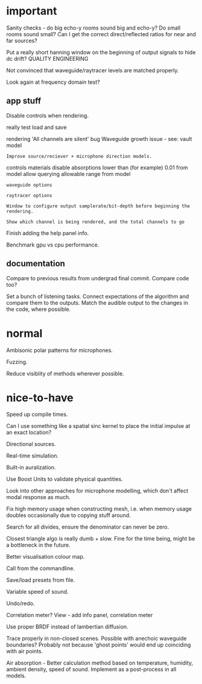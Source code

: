 important
=========

Sanity checks - do big echo-y rooms sound big and echo-y? Do small rooms sound
small? Can I get the correct direct/reflected ratios for near and far sources?

Put a really short hanning window on the beginning of output signals to hide
dc drift? QUALITY ENGINEERING

Not convinced that waveguide/raytracer levels are matched properly.

Look again at frequency domain test?

app stuff
---------

Disable controls when rendering.

really test load and save

rendering
    'All channels are silent' bug
    Waveguide growth issue - see: vault model

    Improve source/reciever + microphone direction models.

controls
    materials
        disable absorptions lower than (for example) 0.01 from model
        allow querying allowable range from model

    waveguide options

    raytracer options

    Window to configure output samplerate/bit-depth before beginning the rendering.

    Show which channel is being rendered, and the total channels to go

Finish adding the help panel info.

Benchmark gpu vs cpu performance.

documentation
-------------

Compare to previous results from undergrad final commit. Compare code too?

Set a bunch of listening tasks.
    Connect expectations of the algorithm and compare them to the outputs.
    Match the audible output to the changes in the code, where possible.

normal
======

Ambisonic polar patterns for microphones.

Fuzzing.

Reduce visiblity of methods wherever possible.

nice-to-have
============

Speed up compile times.

Can I use something like a spatial sinc kernel to place the initial impulse at
an exact location?

Directional sources.

Real-time simulation.

Built-in auralization.

Use Boost Units to validate physical quantities.

Look into other approaches for microphone modelling, which don't affect modal
response as much.

Fix high memory usage when constructing mesh, i.e. when memory usage doubles
occasionally due to copying stuff around.

Search for all divides, ensure the denominator can never be zero.

Closest triangle algo is really dumb + slow.
Fine for the time being, might be a bottleneck in the future.

Better visualisation colour map.

Call from the commandline.

Save/load presets from file.

Variable speed of sound.

Undo/redo.

Correlation meter?
View - add info panel, correlation meter

Use proper BRDF instead of lambertian diffusion.

Trace properly in non-closed scenes.
Possible with anechoic waveguide boundaries?
Probably not because 'ghost points' would end up coinciding with air points.

Air absorption - Better calculation method based on temperature, humidity,
ambient density, speed of sound.
Implement as a post-process in all models.
